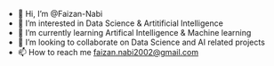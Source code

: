 - 👋 Hi, I’m @Faizan-Nabi
- 👀 I’m interested in Data Science & Artitificial Intelligence
- 🌱 I’m currently learning Artifical Intelligence & Machine learning 
- 💞️ I’m looking to collaborate on Data Science and AI related projects
- 📫 How to reach me faizan.nabi2002@gmail.com

<!---
Faizan-Nabi/Faizan-Nabi is a ✨ special ✨ repository because its `README.md` (this file) appears on your GitHub profile.
You can click the Preview link to take a look at your changes.
--->
